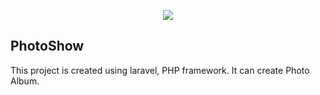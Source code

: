 <p align="center"><img src="https://laravel.com/assets/img/components/logo-laravel.svg"></p>

## PhotoShow

This project is created using laravel, PHP framework. It can create Photo Album.